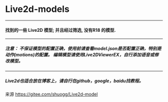 # Live2d-models

------

#### 找到的一些 Live2D 模型; 并且经过筛选, 没有R18 的模型.

------

##### 注意： 不保证模型的配置正确，使用前请查看model.json是否配置正确，特别是动作(motions)的配置。 编辑模型请使用Live2DViewerEX，自行添加语音或修改模型。

------

##### Live2d也适合放在博客上，请自行在github，google，baidu找教程。

来源 https://gitee.com/shuogg/Live2d-model

